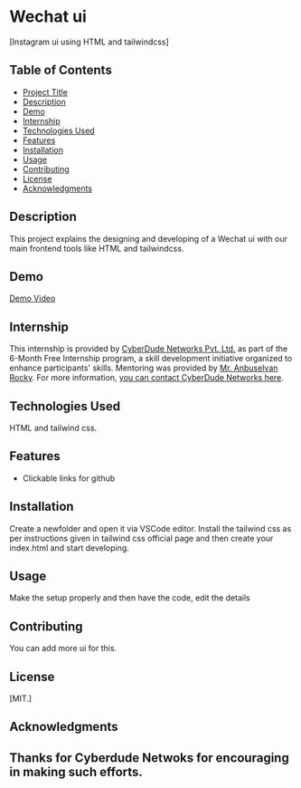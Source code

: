 # Wechat ui

[Instagram ui using HTML and tailwindcss]

## Table of Contents

- [Project Title](#project-title)
- [Description](#description)
- [Demo](#demo)
- [Internship](#internship)
- [Technologies Used](#technologies-used)
- [Features](#features)
- [Installation](#installation)
- [Usage](#usage)
- [Contributing](#contributing)
- [License](#license)
- [Acknowledgments](#acknowledgments)

## Description

This project explains the designing and developing of a Wechat ui with our main frontend tools like HTML and tailwindcss.

## Demo

[Demo Video](https://github.com/Bearcin46/wechat-ui-tailwindcss)

## Internship

This internship is provided by [CyberDude Networks Pvt. Ltd.](https://youtube.com/cyberdudenetworks) as part of the 6-Month Free Internship program, a skill development initiative organized to enhance participants' skills. Mentoring was provided by [Mr. Anbuselvan Rocky](https://instagram.com/anbuselvanrocky). For more information, [you can contact CyberDude Networks here](https://cyberdudenetworks.com).

## Technologies Used

HTML and tailwind css.

## Features

- Clickable links for github

## Installation

Create a newfolder and open it via VSCode editor. Install the tailwind css as per instructions given in tailwind css official page and then create your index.html and start developing.

## Usage

Make the setup properly and then have the code, edit the details

## Contributing

You can add more ui for this.

## License

[MIT.]

## Acknowledgments

## Thanks for Cyberdude Netwoks for encouraging in making such efforts.
